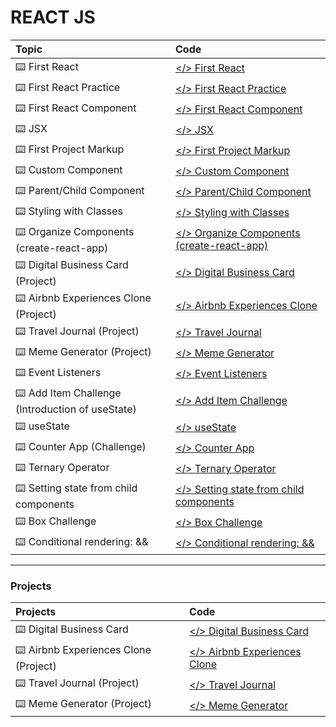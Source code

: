 # **REACT JS**

| Topic                                            | Code                                                                                                                   |
| :----------------------------------------------- | :--------------------------------------------------------------------------------------------------------------------- |
| ⌨️ First React                                   | [</> First React](https://github.com/monciego/react2022/tree/main/first-react)                                         |
| ⌨️ First React Practice                          | [</> First React Practice](https://github.com/monciego/react2022/tree/main/first-react-practice)                       |
| ⌨️ First React Component                         | [</> First React Component](https://github.com/monciego/react2022/tree/main/first-react-component)                     |
| ⌨️ JSX                                           | [</> JSX](https://github.com/monciego/react2022/tree/main/jsx)                                                         |
| ⌨️ First Project Markup                          | [</> First Project Markup](https://github.com/monciego/react2022/tree/main/project-part1-markup)                       |
| ⌨️ Custom Component                              | [</> Custom Component](https://github.com/monciego/react2022/tree/main/custom-component)                               |
| ⌨️ Parent/Child Component                        | [</> Parent/Child Component](https://github.com/monciego/react2022/tree/main/parent-child-component)                   |
| ⌨️ Styling with Classes                          | [</> Styling with Classes](https://github.com/monciego/react2022/tree/main/styling-with-classes)                       |
| ⌨️ Organize Components (create-react-app)        | [</> Organize Components (create-react-app)](https://github.com/monciego/react2022/tree/main/organize-components)      |
| ⌨️ Digital Business Card (Project)               | [</> Digital Business Card](https://github.com/monciego/react2022/tree/main/digital-business-card)                     |
| ⌨️ Airbnb Experiences Clone (Project)            | [</> Airbnb Experiences Clone](https://github.com/monciego/react2022/tree/main/airbnb-experiences-clone)               |
| ⌨️ Travel Journal (Project)                      | [</> Travel Journal](https://github.com/monciego/react2022/tree/main/travel-journal)                                   |
| ⌨️ Meme Generator (Project)                      | [</> Meme Generator](https://github.com/monciego/react2022/tree/main/meme-generator)                                   |
| ⌨️ Event Listeners                               | [</> Event Listeners](https://github.com/monciego/react2022/tree/main/event-listeners)                                 |
| ⌨️ Add Item Challenge (Introduction of useState) | [</> Add Item Challenge](https://github.com/monciego/react2022/tree/main/add-item-challenge)                           |
| ⌨️ useState                                      | [</> useState](https://github.com/monciego/react2022/tree/main/useState)                                               |
| ⌨️ Counter App (Challenge)                       | [</> Counter App](https://github.com/monciego/react2022/tree/main/useState-counter)                                    |
| ⌨️ Ternary Operator                              | [</> Ternary Operator](https://github.com/monciego/react2022/tree/main/ternary-practice)                               |
| ⌨️ Setting state from child components           | [</> Setting state from child components](https://github.com/monciego/react2022/tree/main/state-from-child-components) |
| ⌨️ Box Challenge                                 | [</> Box Challenge](https://github.com/monciego/react2022/tree/main/boxes-challenge)                                   |
| ⌨️ Conditional rendering: &&                     | [</> Conditional rendering: &&](https://github.com/monciego/react2022/tree/main/conditional-rendering-%26%26)          |

---

### **Projects**

| Projects                              | Code                                                                                                     |
| :------------------------------------ | :------------------------------------------------------------------------------------------------------- |
| ⌨️ Digital Business Card              | [</> Digital Business Card](https://github.com/monciego/react2022/tree/main/digital-business-card)       |
| ⌨️ Airbnb Experiences Clone (Project) | [</> Airbnb Experiences Clone](https://github.com/monciego/react2022/tree/main/airbnb-experiences-clone) |
| ⌨️ Travel Journal (Project)           | [</> Travel Journal](https://github.com/monciego/react2022/tree/main/travel-journal)                     |
| ⌨️ Meme Generator (Project)           | [</> Meme Generator](https://github.com/monciego/react2022/tree/main/meme-generator)                     |
